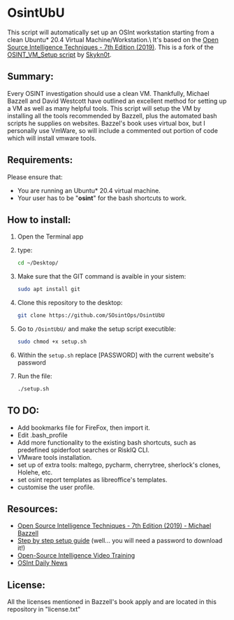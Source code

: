 # OsintUbU
This script will automatically set up an OSInt workstation starting from a clean Ubuntu* 20.4 Virtual Machine/Workstation.\ 
It's based on the [Open Source Intelligence Techniques - 7th Edition (2019)](https://inteltechniques.com/book1.html).
This is a fork of the [OSINT_VM_Setup script](https://github.com/Skykn0t/OSINT_VM_Setup) by [Skykn0t](https://github.com/Skykn0t).


## Summary:
Every OSINT investigation should use a clean VM.
Thankfully, Michael Bazzell and David Westcott have outlined an excellent method for setting up a VM as well as many helpful tools.
This script will setup the VM by installing all the tools recommended by Bazzell, plus the automated bash scripts he supplies on websites.
Bazzel's book uses virtual box, but I personally use VmWare, so will include a commented out portion of code which will install vmware tools. 


## Requirements:
Please ensure that:
- You are running an Ubuntu* 20.4 virtual machine.
- Your user has to be "**osint**" for the bash shortcuts to work.


## How to install:
1) Open the Terminal app

2) type:
    ```bash
    cd ~/Desktop/
    ```
3) Make sure that the GIT command is avaible in your sistem:
    ```bash
    sudo apt install git
    ```
4) Clone this repository to the desktop: 
    ```bash
    git clone https://github.com/SOsintOps/OsintUbU
    ```

5) Go to ```/OsintUbU/``` and make the setup script executible:
    ```bash
    sudo chmod +x setup.sh
    ```
6) Within the ```setup.sh``` replace [PASSWORD] with the current website's password

7) Run the file:
    ```bash
    ./setup.sh
    ```


## TO DO:
- Add bookmarks file for FireFox, then import it.
- Edit .bash_profile
- Add more functionality to the existing bash shortcuts, such as predefined spiderfoot searches or RiskIQ CLI. 
- VMware tools installation.
- set up  of extra tools: maltego, pycharm, cherrytree, sherlock's clones, Holehe, etc.
- set osint report templates as libreoffice's templates.
- customise the user profile.

## Resources:
- [Open Source Intelligence Techniques - 7th Edition (2019) - Michael Bazzell](https://inteltechniques.com/book1.html)
- [Step by step setup guide](https://inteltechniques.com/osintbook/linux.20.txt) (well... you will need a password to download it!)
- [Open-Source Intelligence Video Training](https://www.inteltechniques.net/courses/open-source-intelligence)
- [OSInt Daily News](https://osintops.com/en/)



## License:
All the licenses mentioned in Bazzell's book apply and are located in this repository in "license.txt" 
